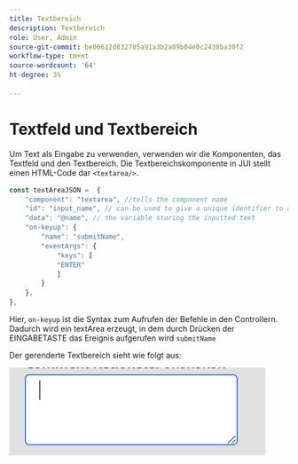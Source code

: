 ```yaml
---
title: Textbereich
description: Textbereich
role: User, Admin
source-git-commit: be06612d832785a91a3b2a89b84e0c2438ba30f2
workflow-type: tm+mt
source-wordcount: '64'
ht-degree: 3%

---
```


# Textfeld und Textbereich

Um Text als Eingabe zu verwenden, verwenden wir die Komponenten, das Textfeld und den Textbereich.
Die Textbereichskomponente in JUI stellt einen HTML-Code dar `<textarea/>`.

```js title="textArea.js"
const textAreaJSON =  {
    "component": "textarea", //tells the component name
    "id": "input_name", // can be used to give a unique identifier to a component
    "data": "@name", // the variable storing the inputted text
    "on-keyup": {
        "name": "submitName",
        "eventArgs": {
            "keys": [
            "ENTER"
            ]
        }
    },
},
```

Hier, `on-keyup` ist die Syntax zum Aufrufen der Befehle in den Controllern.
Dadurch wird ein textArea erzeugt, in dem durch Drücken der EINGABETASTE das Ereignis aufgerufen wird `submitName`

Der gerenderte Textbereich sieht wie folgt aus:

![Textbereich](./imgs/text_area.png "Textbereich")
